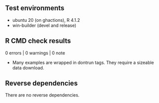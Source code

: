 ## Test environments

* ubuntu 20 (on ghactions), R 4.1.2
* win-builder (devel and release)

## R CMD check results

0 errors | 0 warnings | 0 note

* Many examples are wrapped in dontrun tags. They require a sizeable data download.

## Reverse dependencies

There are no reverse dependencies.
